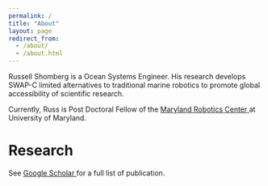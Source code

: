 ```yaml
---
permalink: /
title: "About"
layout: page
redirect_from: 
  - /about/
  - /about.html
---
```


<!--  -->

Russell Shomberg is a Ocean Systems Engineer. His research develops
SWAP-C limited alternatives to traditional marine robotics to promote
global accessibility of scientific research.

Currently, Russ is Post Doctoral Fellow of the [Maryland Robotics
Center ](https://robotics.umd.edu/) at University of Maryland.

# Research #

See [Google Scholar
](https://scholar.google.com/citations?user=8ZeEhYYAAAAJ&hl=en) for a
full list of publication.

<!-- TODO: make a _pubs/ and _talks section similar to the academic
version and a _projects -->

<!-- ## Projects ## -->

<!-- ## Fun ## -->
